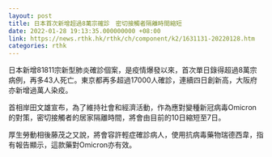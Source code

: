 ```yaml
---
layout: post
title: 日本首次新增超過8萬宗確診　密切接觸者隔離時間縮短
date: 2022-01-28 19:13:35.000000000 +08:00
link: https://news.rthk.hk/rthk/ch/component/k2/1631131-20220128.htm
categories: rthk
---
```


日本新增81811宗新型肺炎確診個案，是疫情爆發以來，首次單日錄得超過8萬宗病例，再多43人死亡。東京都再多超過17000人確診，連續四日創新高，大阪府亦新增過萬人染疫。

首相岸田文雄宣布，為了維持社會和經濟活動，作為應對變種新冠病毒Omicron的對策，密切接觸者的居家隔離時間，將會由目前的10日縮短至7日。

厚生勞動相後藤茂之又說，將會容許輕症確診病人，使用抗病毒藥物瑞德西韋，指有報告顯示，這款藥對Omicron亦有效。
